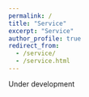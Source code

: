 ```yaml
---
permalink: /
title: "Service"
excerpt: "Service"
author_profile: true
redirect_from: 
  - /service/
  - /service.html
---
```


Under development
